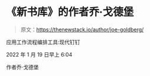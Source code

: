 # 《新书库》的作者乔·戈德堡

> 原文：<https://thenewstack.io/author/joe-goldberg/>

应用工作流程编排工具:现代钉钉

2022 年 1 月 19 日早上 6:04

作者乔·戈德堡